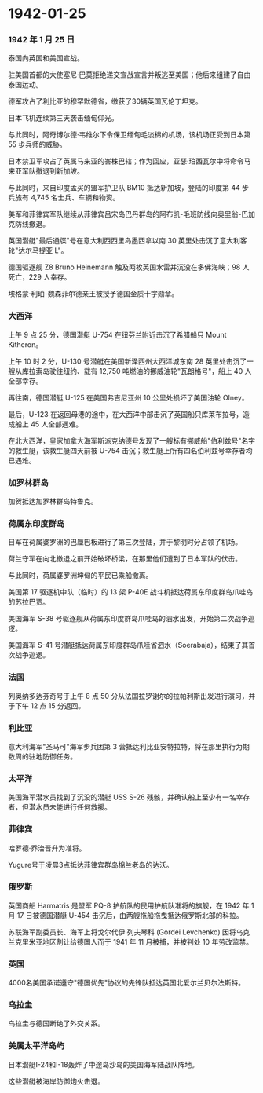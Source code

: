 # 1942-01-25

### 1942 年 1 月 25 日

泰国向英国和美国宣战。

驻美国首都的大使塞尼·巴莫拒绝递交宣战宣言并叛逃至美国；他后来组建了自由泰国运动。

德军攻占了利比亚的穆罕默德省，缴获了30辆英国瓦伦丁坦克。

日本飞机连续第三天袭击缅甸仰光。

与此同时，阿奇博尔德·韦维尔下令保卫缅甸毛淡棉的机场，该机场正受到日本第
55 步兵师的威胁。

日本禁卫军攻占了英属马来亚的峇株巴辖；作为回应，亚瑟·珀西瓦尔中将命令马来亚军队撤退到新加坡。

与此同时，来自印度孟买的盟军护卫队 BM10 抵达新加坡，登陆的印度第 44
步兵旅有 4,745 名士兵、车辆和物资。

美军和菲律宾军队继续从菲律宾吕宋岛巴丹群岛的阿布凯-毛班防线向奥里翁-巴加克防线撤退。

英国潜艇"最后通牒"号在意大利西西里岛墨西拿以南 30
英里处击沉了意大利客轮"达尔马提亚 L"。

德国驱逐舰 Z8 Bruno Heinemann 触及两枚英国水雷并沉没在多佛海峡；98
人死亡，229 人幸存。

埃格蒙·利珀-魏森菲尔德亲王被授予德国金质十字勋章。

### 大西洋

上午 9 点 25 分，德国潜艇 U-754 在纽芬兰附近击沉了希腊船只 Mount
Kitheron。

上午 10 时 2 分，U-130 号潜艇在美国新泽西州大西洋城东南 28
英里处击沉了一艘从库拉索岛驶往纽约、载有 12,750
吨燃油的挪威油轮"瓦朗格号"，船上 40 人全部幸存。

再往南，德国潜艇 U-125 在美国弗吉尼亚州 10 公里处损坏了美国油轮 Olney。

最后，U-123
在返回母港的途中，在大西洋中部击沉了英国船只库莱布拉号，造成船上 45
人全部遇难。

在北大西洋，皇家加拿大海军斯派克纳德号发现了一艘标有挪威船"伯利兹号"名字的救生艇，该救生艇四天前被
U-754 击沉；救生艇上所有四名伯利兹号幸存者均已遇难。

### 加罗林群岛

加贺抵达加罗林群岛特鲁克。

### 荷属东印度群岛

日军在荷属婆罗洲的巴厘巴板进行了第三次登陆，并于黎明时分占领了机场。

荷兰守军在向北撤退之前开始破坏桥梁，在那里他们遭到了日本军队的伏击。

与此同时，荷属婆罗洲坤甸的平民已乘船撤离。

美国第 17 驱逐机中队（临时）的 13 架 P-40E
战斗机抵达荷属东印度群岛爪哇岛的苏拉巴贾。

美国海军 S-38
号驱逐舰从荷属东印度群岛爪哇岛的泗水出发，开始第二次战争巡逻。

美国海军 S-41
号潜艇抵达荷属东印度群岛爪哇省泗水（Soerabaja），结束了其首次战争巡逻。

### 法国

列奥纳多达芬奇号于上午 8 点 50
分从法国拉罗谢尔的拉帕利斯出发进行演习，并于下午 12 点 15 分返回。

### 利比亚

意大利海军"圣马可"海军步兵团第 3
营抵达利比亚安特拉特，将在那里执行为期数周的驻地防御任务。

### 太平洋

美国海军潜水员找到了沉没的潜艇 USS S-26
残骸，并确认船上至少有一名幸存者，但潜水员未能进行任何救援。

### 菲律宾

哈罗德·乔治晋升为准将。

Yugure号于凌晨3点抵达菲律宾群岛棉兰老岛的达沃。

### 俄罗斯

英国商船 Harmatris 是盟军 PQ-8 护航队的民用护航队准将的旗舰，在 1942 年
1 月 17 日被德国潜艇 U-454 击沉后，由两艘拖船拖曳抵达俄罗斯北部的科拉。

苏联海军副委员长、海军上将戈尔代伊·列夫琴科 (Gordei Levchenko)
因将乌克兰克里米亚地区割让给德国人而于 1941 年 11 月被捕，并被判处 10
年劳改监禁。

### 英国

4000名美国承诺遵守"德国优先"协议的先锋队抵达英国北爱尔兰贝尔法斯特。

### 乌拉圭

乌拉圭与德国断绝了外交关系。

### 美属太平洋岛屿

日本潜艇I-24和I-18轰炸了中途岛沙岛的美国海军陆战队阵地。

这些潜艇被海岸防御炮火击退。